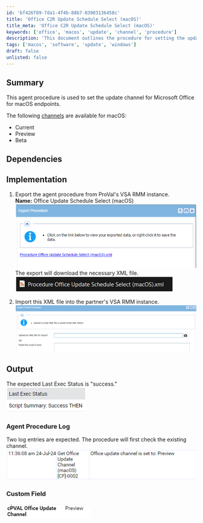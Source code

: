```yaml
---
id: 'bf426f89-7da1-4f4b-88b7-03983136458c'
title: 'Office C2R Update Schedule Select (macOS)'
title_meta: 'Office C2R Update Schedule Select (macOS)'
keywords: ['office', 'macos', 'update', 'channel', 'procedure']
description: 'This document outlines the procedure for setting the update channel for Microsoft Office on macOS endpoints, including the available channels and implementation steps for exporting and importing the agent procedure in VSA RMM.'
tags: ['macos', 'software', 'update', 'windows']
draft: false
unlisted: false
---
```


## Summary

This agent procedure is used to set the update channel for Microsoft Office for macOS endpoints.

The following [channels](https://learn.microsoft.com/en-us/microsoft-365-apps/insider/deploy/preference) are available for macOS:

- Current
- Preview
- Beta

## Dependencies

## Implementation

1. Export the agent procedure from ProVal's VSA RMM instance.  
   **Name:** Office Update Schedule Select (macOS)  
   ![Image](../../../static/img/Office-C2R-Update-Schedule-Select-(macOS)/image_1.png)  
   The export will download the necessary XML file.  
   ![Image](../../../static/img/Office-C2R-Update-Schedule-Select-(macOS)/image_2.png)  
   
2. Import this XML file into the partner's VSA RMM instance.  
   ![Image](../../../static/img/Office-C2R-Update-Schedule-Select-(macOS)/image_3.png)  

## Output

The expected Last Exec Status is "success."  
![Image](../../../static/img/Office-C2R-Update-Schedule-Select-(macOS)/image_4.png)  

### Agent Procedure Log

Two log entries are expected. The procedure will first check the existing channel.  
![Image](../../../static/img/Office-C2R-Update-Schedule-Select-(macOS)/image_5.png)  

### Custom Field

![Image](../../../static/img/Office-C2R-Update-Schedule-Select-(macOS)/image_6.png)  




